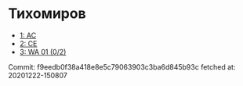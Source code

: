 # Тихомиров
- [1: AC](1.md)
- [2: CE](2.md)
- [3: WA 01 (0/2)](3.md)

Commit: f9eedb0f38a418e8e5c79063903c3ba6d845b93c
 fetched at: 20201222-150807
